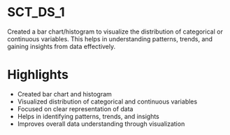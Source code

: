 # SCT_DS_1
Created a bar chart/histogram to visualize the distribution of categorical or continuous variables. This helps in understanding patterns, trends, and gaining insights from data effectively.
# Highlights
- Created bar chart and histogram
- Visualized distribution of categorical and continuous variables
- Focused on clear representation of data
- Helps in identifying patterns, trends, and insights
- Improves overall data understanding through visualization
